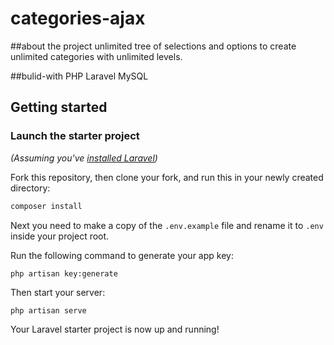 # categories-ajax

##about the project
unlimited tree of selections and options to create unlimited categories with unlimited levels.

##bulid-with
PHP
Laravel
MySQL

## Getting started

### Launch the starter project

_(Assuming you've [installed Laravel](https://laravel.com/docs/5.5/installation))_

Fork this repository, then clone your fork, and run this in your newly created directory:

```bash
composer install
```

Next you need to make a copy of the `.env.example` file and rename it to `.env` inside your project root.

Run the following command to generate your app key:

```
php artisan key:generate
```

Then start your server:

```
php artisan serve
```

Your Laravel starter project is now up and running!
